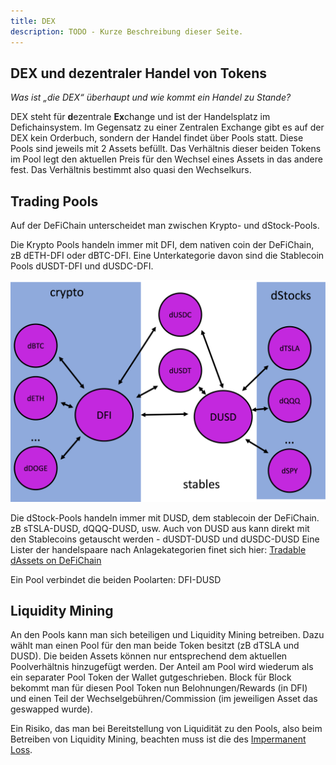 ```yaml
---
title: DEX
description: TODO - Kurze Beschreibung dieser Seite.
---
```


## DEX und dezentraler Handel von Tokens

_Was ist „die DEX“ überhaupt und wie kommt ein Handel zu Stande?_

DEX steht für **d**ezentrale **Ex**change und ist der Handelsplatz im Defichainsystem. Im Gegensatz zu einer Zentralen Exchange gibt es auf der DEX kein Orderbuch, sondern der Handel findet über Pools statt. Diese Pools sind jeweils mit 2 Assets befüllt. Das Verhältnis dieser beiden Tokens im Pool legt den aktuellen Preis für den Wechsel eines Assets in das andere fest. Das Verhältnis bestimmt also quasi den Wechselkurs.

## Trading Pools

Auf der DeFiChain unterscheidet man zwischen Krypto- und dStock-Pools.

Die Krypto Pools handeln immer mit DFI, dem nativen coin der DeFiChain, zB dETH-DFI oder dBTC-DFI. Eine Unterkategorie davon sind die Stablecoin Pools dUSDT-DFI und dUSDC-DFI.

![](./media/dex_DE_pool-pairs.png)

Die dStock-Pools handeln immer mit DUSD, dem stablecoin der DeFiChain. zB sTSLA-DUSD, dQQQ-DUSD, usw. Auch von DUSD aus kann direkt mit den Stablecoins getauscht werden - dUSDT-DUSD und dUSDC-DUSD Eine Lister der handelspaare nach Anlagekategorien finet sich hier: [Tradable dAssets on DeFiChain](./Tradable_dAssets_on_DeFiChain.md)

Ein Pool verbindet die beiden Poolarten: DFI-DUSD

## Liquidity Mining

An den Pools kann man sich beteiligen und Liquidity Mining betreiben. Dazu wählt man einen Pool für den man beide Token besitzt (zB dTSLA und DUSD). Die beiden Assets können nur entsprechend dem aktuellen Poolverhältnis hinzugefügt werden. Der Anteil am Pool wird wiederum als ein separater Pool Token der Wallet gutgeschrieben. Block für Block bekommt man für diesen Pool Token nun Belohnungen/Rewards (in DFI) und einen Teil der Wechselgebühren/Commission (im jeweiligen Asset das geswapped wurde).

Ein Risiko, das man bei Bereitstellung von Liquidität zu den Pools, also beim Betreiben von Liquidity Mining, beachten muss ist die des [Impermanent Loss](./Impermanent_Loss.md).
